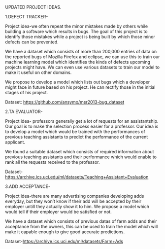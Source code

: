 UPDATED PROJECT IDEAS.

1.DEFECT TRACKER-

Project idea-we often repeat the minor mistakes made by others while building a software which results in bugs. The goal of this project is to identify those mistakes while a project is being built by which those minor defects can be prevented.

We have a dataset which consists of more than 200,000 entries of data on the reported bugs of Mozilla Firefox and eclipse, we can use this to train our machine learning model which identifies the kinds of defects upcoming projects might have. We can even use various datasets to train our model to make it useful on other domains.

We propose to develop a model which lists out bugs which a developer might face in future based on his project. He can rectify those in the initial stages of his project.

Dataset: https://github.com/ansymo/msr2013-bug_dataset


2.TA EVALUATOR-

Project idea- professors generally get a lot of requests for an assistantship. Our goal is to make the selection process easier for a professor. Our idea is to develop a model which would be trained with the performances of previous teaching assistants to predict the performance of the current applicant.

We found a suitable dataset which consists of required information about previous teaching assistants and their performance which would enable to rank all the requests received to the professor.

Dataset-https://archive.ics.uci.edu/ml/datasets/Teaching+Assistant+Evaluation

3.ADD ACCEPTANCE-

Project idea-there are many advertising companies developing adds everyday, but they won’t know if their add will be accepted by their employer untill they actually show it to him. We propose a model which would tell if their employer would be satisfied or not.

We have a dataset which consists of previous datas of farm adds and their acceptance from the owners, this can be used to train the model which will make it capable enough to give good accurate predictions.

Dataset-https://archive.ics.uci.edu/ml/datasets/Farm+Ads
